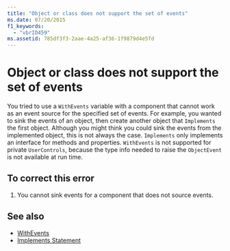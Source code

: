 ```yaml
---
title: "Object or class does not support the set of events"
ms.date: 07/20/2015
f1_keywords: 
  - "vbrID459"
ms.assetid: 785df3f3-2aae-4a25-af36-1f9879d4e5fd
---
```

# Object or class does not support the set of events
You tried to use a `WithEvents` variable with a component that cannot work as an event source for the specified set of events. For example, you wanted to sink the events of an object, then create another object that `Implements` the first object. Although you might think you could sink the events from the implemented object, this is not always the case. `Implements` only implements an interface for methods and properties. `WithEvents` is not supported for private `UserControls`, because the type info needed to raise the `ObjectEvent` is not available at run time.  
  
## To correct this error  
  
1.  You cannot sink events for a component that does not source events.  
  
## See also
- [WithEvents](../../../visual-basic/language-reference/modifiers/withevents.md)
- [Implements Statement](../../../visual-basic/language-reference/statements/implements-statement.md)

